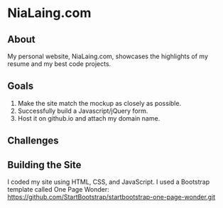 # NiaLaing.com
 
## About 

My personal website, NiaLaing.com, showcases the highlights of my resume and my best code projects. 


## Goals
1. Make the site match the mockup as closely as possible.
2. Successfully build a Javascript/jQuery form.
3. Host it on github.io and attach my domain name. 

## Challenges
 


## Building the Site

I coded my site using HTML, CSS, and JavaScript. 
I used a Bootstrap template called One Page Wonder: https://github.com/StartBootstrap/startbootstrap-one-page-wonder.git
 
 



